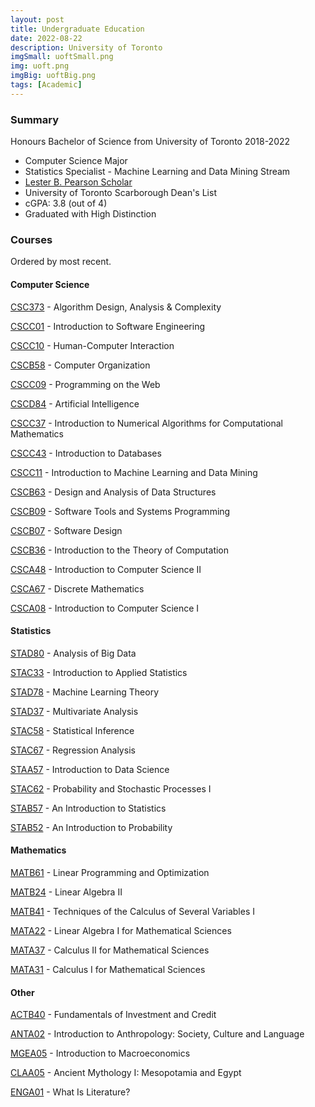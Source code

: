 ```yaml
---
layout: post
title: Undergraduate Education
date: 2022-08-22
description: University of Toronto
imgSmall: uoftSmall.png
img: uoft.png
imgBig: uoftBig.png
tags: [Academic]
---
```


### Summary

Honours Bachelor of Science from University of Toronto 2018-2022

- Computer Science Major
- Statistics Specialist - Machine Learning and Data Mining Stream
- [Lester B. Pearson Scholar](https://future.utoronto.ca/pearson/2018-scholars/)
- University of Toronto Scarborough Dean's List
- cGPA: 3.8 (out of 4)
- Graduated with High Distinction

### Courses

Ordered by most recent.

#### Computer Science

[CSC373] - Algorithm Design, Analysis & Complexity

[CSCC01] - Introduction to Software Engineering

[CSCC10] - Human-Computer Interaction

[CSCB58] - Computer Organization

[CSCC09] - Programming on the Web

[CSCD84] - Artificial Intelligence

[CSCC37] - Introduction to Numerical Algorithms for Computational Mathematics

[CSCC43] - Introduction to Databases

[CSCC11] - Introduction to Machine Learning and Data Mining

[CSCB63] - Design and Analysis of Data Structures

[CSCB09] - Software Tools and Systems Programming

[CSCB07] - Software Design

[CSCB36] - Introduction to the Theory of Computation

[CSCA48] - Introduction to Computer Science II

[CSCA67] - Discrete Mathematics

[CSCA08] - Introduction to Computer Science I

#### Statistics

[STAD80] - Analysis of Big Data

[STAC33] - Introduction to Applied Statistics

[STAD78] - Machine Learning Theory

[STAD37] - Multivariate Analysis

[STAC58] - Statistical Inference

[STAC67] - Regression Analysis

[STAA57] - Introduction to Data Science

[STAC62] - Probability and Stochastic Processes I

[STAB57] - An Introduction to Statistics

[STAB52] - An Introduction to Probability

#### Mathematics

[MATB61] - Linear Programming and Optimization

[MATB24] - Linear Algebra II

[MATB41] - Techniques of the Calculus of Several Variables I

[MATA22] - Linear Algebra I for Mathematical Sciences

[MATA37] - Calculus II for Mathematical Sciences

[MATA31] - Calculus I for Mathematical Sciences

#### Other

[ACTB40] - Fundamentals of Investment and Credit

[ANTA02] - Introduction to Anthropology: Society, Culture and Language

[MGEA05] - Introduction to Macroeconomics

[CLAA05] - Ancient Mythology I: Mesopotamia and Egypt

[ENGA01] - What Is Literature?

[csc373]: https://artsci.calendar.utoronto.ca/course/csc373h1
[cscc01]: https://utsc.calendar.utoronto.ca/course/cscc01h3
[cscc10]: https://utsc.calendar.utoronto.ca/course/cscc10h3
[cscc09]: https://utsc.calendar.utoronto.ca/course/CSCC09h3
[cscd84]: https://utsc.calendar.utoronto.ca/course/CSCD84h3
[cscc37]: https://utsc.calendar.utoronto.ca/course/CSCC37h3
[cscc43]: https://utsc.calendar.utoronto.ca/course/CSCC43h3
[cscc11]: https://utsc.calendar.utoronto.ca/course/CSCC11h3
[cscb63]: https://utsc.calendar.utoronto.ca/course/CSCB63h3
[cscb09]: https://utsc.calendar.utoronto.ca/course/CSCB09h3
[cscb07]: https://utsc.calendar.utoronto.ca/course/CSCB07h3
[cscb36]: https://utsc.calendar.utoronto.ca/course/CSCB36h3
[cscb58]: https://utsc.calendar.utoronto.ca/course/CSCB58h3
[csca48]: https://utsc.calendar.utoronto.ca/course/CSCA48h3
[csca67]: https://utsc.calendar.utoronto.ca/course/CSCA67h3
[csca08]: https://utsc.calendar.utoronto.ca/course/CSCA08h3
[stad80]: https://utsc.calendar.utoronto.ca/course/STAD80h3
[stac33]: https://utsc.calendar.utoronto.ca/course/STAC33h3
[stad78]: https://utsc.calendar.utoronto.ca/course/STAD78h3
[stad37]: https://utsc.calendar.utoronto.ca/course/STAD37h3
[stac58]: https://utsc.calendar.utoronto.ca/course/STAC58h3
[stac67]: https://utsc.calendar.utoronto.ca/course/STAC67h3
[staa57]: https://utsc.calendar.utoronto.ca/course/STAA57h3
[stac62]: https://utsc.calendar.utoronto.ca/course/STAC62h3
[stab57]: https://utsc.calendar.utoronto.ca/course/STAB57h3
[stab52]: https://utsc.calendar.utoronto.ca/course/STAB52h3
[actb40]: https://utsc.calendar.utoronto.ca/course/ACTB40h3
[matb61]: https://utsc.calendar.utoronto.ca/course/MATB61h3
[matb24]: https://utsc.calendar.utoronto.ca/course/MATB24h3
[matb41]: https://utsc.calendar.utoronto.ca/course/MATB41h3
[anta02]: https://utsc.calendar.utoronto.ca/course/ANTA02h3
[mata22]: https://utsc.calendar.utoronto.ca/course/MATA22h3
[mata37]: https://utsc.calendar.utoronto.ca/course/MATA37h3
[mgea05]: https://utsc.calendar.utoronto.ca/course/MGEA05h3
[mata31]: https://utsc.calendar.utoronto.ca/course/MATA31h3
[claa05]: https://utsc.calendar.utoronto.ca/course/CLAA05h3
[enga01]: https://utsc.calendar.utoronto.ca/course/ENGA01h3
